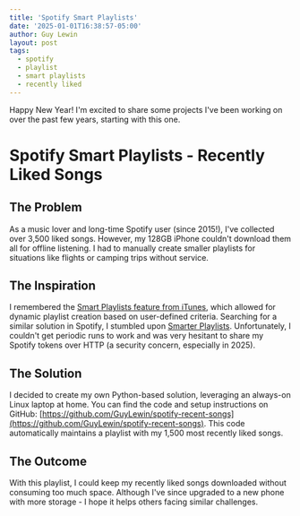```yaml
---
title: 'Spotify Smart Playlists'
date: '2025-01-01T16:38:57-05:00'
author: Guy Lewin
layout: post
tags:
  - spotify
  - playlist
  - smart playlists
  - recently liked
---
```


Happy New Year! I'm excited to share some projects I've been working on over the past few years, starting with this one.

# Spotify Smart Playlists - Recently Liked Songs
## The Problem
As a music lover and long-time Spotify user (since 2015!), I've collected over 3,500 liked songs. However, my 128GB iPhone couldn't download them all for offline listening. I had to manually create smaller playlists for situations like flights or camping trips without service.

## The Inspiration
I remembered the [Smart Playlists feature from iTunes](https://support.apple.com/en-mo/guide/itunes/itns3001/windows), which allowed for dynamic playlist creation based on user-defined criteria. Searching for a similar solution in Spotify, I stumbled upon [Smarter Playlists](http://smarterplaylists.playlistmachinery.com/). Unfortunately, I couldn't get periodic runs to work and was very hesitant to share my Spotify tokens over HTTP (a security concern, especially in 2025).

## The Solution
I decided to create my own Python-based solution, leveraging an always-on Linux laptop at home. You can find the code and setup instructions on GitHub: [https://github.com/GuyLewin/spotify-recent-songs](https://github.com/GuyLewin/spotify-recent-songs). This code automatically maintains a playlist with my 1,500 most recently liked songs.

## The Outcome
With this playlist, I could keep my recently liked songs downloaded without consuming too much space. Although I've since upgraded to a new phone with more storage - I hope it helps others facing similar challenges.